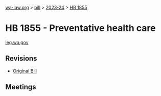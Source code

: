 [wa-law.org](/) > [bill](/bill/) > [2023-24](/bill/2023-24/) > [HB 1855](/bill/2023-24/hb/1855/)

# HB 1855 - Preventative health care
[leg.wa.gov](https://app.leg.wa.gov/billsummary?BillNumber=1855&Year=2023&Initiative=false)

## Revisions
* [Original Bill](1/)

## Meetings